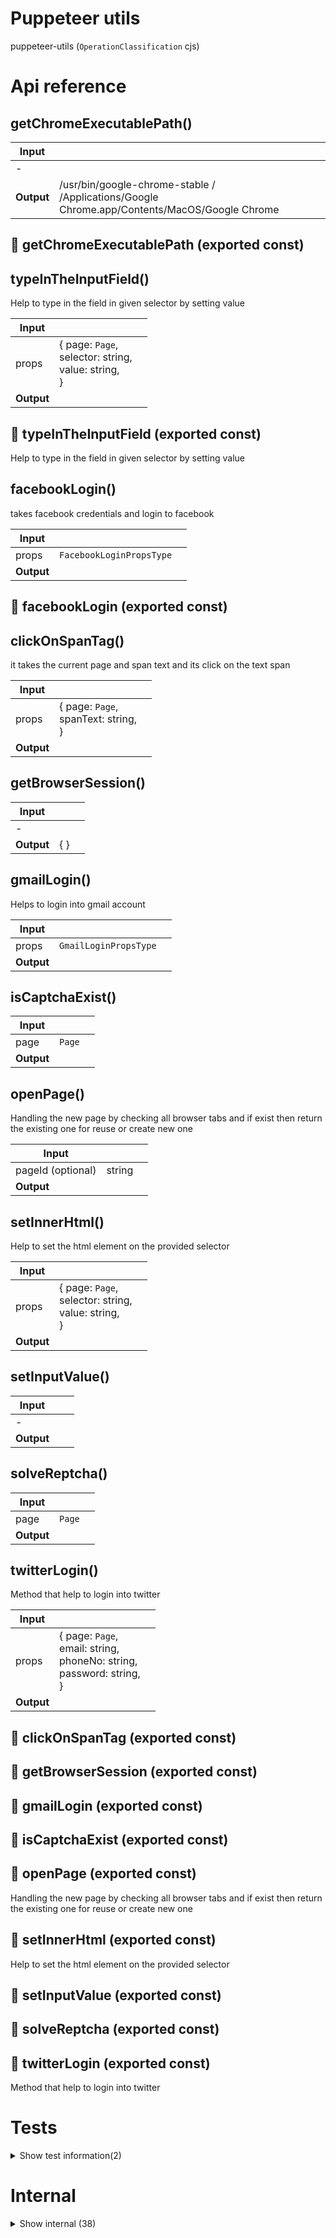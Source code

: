 # Puppeteer utils

puppeteer-utils (`OperationClassification` cjs)



# Api reference

## getChromeExecutablePath()

| Input      |    |    |
| ---------- | -- | -- |
| - | | |
| **Output** | /usr/bin/google-chrome-stable / /Applications/Google Chrome.app/Contents/MacOS/Google Chrome   |    |



## 📄 getChromeExecutablePath (exported const)

## typeInTheInputField()

Help to type in the field in given selector by setting value


| Input      |    |    |
| ---------- | -- | -- |
| props | { page: `Page`, <br />selector: string, <br />value: string, <br /> } |  |
| **Output** |    |    |



## 📄 typeInTheInputField (exported const)

Help to type in the field in given selector by setting value


## facebookLogin()

takes facebook credentials and login to facebook


| Input      |    |    |
| ---------- | -- | -- |
| props | `FacebookLoginPropsType` |  |
| **Output** |    |    |



## 📄 facebookLogin (exported const)

## clickOnSpanTag()

it takes the current page and span text and its click on the text span


| Input      |    |    |
| ---------- | -- | -- |
| props | { page: `Page`, <br />spanText: string, <br /> } |  |
| **Output** |    |    |



## getBrowserSession()

| Input      |    |    |
| ---------- | -- | -- |
| - | | |
| **Output** | {  }   |    |



## gmailLogin()

Helps to login into gmail account


| Input      |    |    |
| ---------- | -- | -- |
| props | `GmailLoginPropsType` |  |
| **Output** |    |    |



## isCaptchaExist()

| Input      |    |    |
| ---------- | -- | -- |
| page | `Page` |  |
| **Output** |    |    |



## openPage()

Handling the new page by checking all browser tabs and if exist then return the existing one for reuse
or create new one


| Input      |    |    |
| ---------- | -- | -- |
| pageId (optional) | string |  |
| **Output** |    |    |



## setInnerHtml()

Help to set the html element on the provided selector


| Input      |    |    |
| ---------- | -- | -- |
| props | { page: `Page`, <br />selector: string, <br />value: string, <br /> } |  |
| **Output** |    |    |



## setInputValue()

| Input      |    |    |
| ---------- | -- | -- |
| - | | |
| **Output** |    |    |



## solveReptcha()

| Input      |    |    |
| ---------- | -- | -- |
| page | `Page` |  |
| **Output** |    |    |



## twitterLogin()

Method that help to login into twitter


| Input      |    |    |
| ---------- | -- | -- |
| props | { page: `Page`, <br />email: string, <br />phoneNo: string, <br />password: string, <br /> } |  |
| **Output** |    |    |



## 📄 clickOnSpanTag (exported const)

## 📄 getBrowserSession (exported const)

## 📄 gmailLogin (exported const)

## 📄 isCaptchaExist (exported const)

## 📄 openPage (exported const)

Handling the new page by checking all browser tabs and if exist then return the existing one for reuse
or create new one


## 📄 setInnerHtml (exported const)

Help to set the html element on the provided selector


## 📄 setInputValue (exported const)

## 📄 solveReptcha (exported const)

## 📄 twitterLogin (exported const)

Method that help to login into twitter

# Tests

<details><summary>Show test information(2)</summary>
    
  # test()




| Input      |    |    |
| ---------- | -- | -- |
| - | | |
| **Output** |    |    |



## 📄 test (unexported const)

  </details>

# Internal

<details><summary>Show internal (38)</summary>
    
  # foundOrNotXpath()

Utility function that always returns a boolean instead of throwing an error.
XPath version.


| Input      |    |    |
| ---------- | -- | -- |
| props | { page: `Page`, <br />selector: string, <br /> } |  |
| **Output** |    |    |



## foundOrNot()

Utility function that always returns a boolean instead of throwing an error.


| Input      |    |    |
| ---------- | -- | -- |
| props | { page: `Page`, <br />selector: string, <br />timeoutMilliseconds?: number, <br /> } |  |
| **Output** |    |    |



## getBrowserPage()

| Input      |    |    |
| ---------- | -- | -- |
| pageId | string |  |
| **Output** | {  }   |    |



## getBrowserTabs()

| Input      |    |    |
| ---------- | -- | -- |
| browserInfo | `BrowserSession` |  |
| **Output** |    |    |



## getConnectedBrowsers()

| Input      |    |    |
| ---------- | -- | -- |
| - | | |
| **Output** |    |    |



## logConsoleIfDebug()

Utility function to log console only if a Debug flag is set.
If the flag is not set, doesn't print anything.


| Input      |    |    |
| ---------- | -- | -- |
| props | { message: string, <br />debug: boolean, <br /> } |  |
| **Output** |    |    |



## openNewBrowser()

| Input      |    |    |
| ---------- | -- | -- |
| - | | |
| **Output** |    |    |



## racePromises()

Typescript


| Input      |    |    |
| ---------- | -- | -- |
| promises | {  }[] |  |
| **Output** |    |    |



## retryClickAndWaitSelector()

Utility function that loops waiting a second and checking
if selector showed up. Fails if it takes more than 30 seconds.

this is good to use instead of page.waitForTimeout + page.waitForSelector


| Input      |    |    |
| ---------- | -- | -- |
| props | { page: {  }, <br />selector: {  }, <br />selectorOptions?: {  }, <br />selectorToClick: string, <br />maxTime: number, <br /> } |  |
| **Output** |    |    |



## retryWaitSelector()

Utility function that loops waiting a second and checking
if selector showed up. Fails if it takes more than 30 seconds.

this is good to use instead of page.waitForTimeout + page.waitForSelector


| Input      |    |    |
| ---------- | -- | -- |
| props | { page: `Page`, <br />selector: string, <br />maxTime: number, <br /> } |  |
| **Output** |    |    |



## runBrowser()

| Input      |    |    |
| ---------- | -- | -- |
| - | | |
| **Output** |    |    |



## setBrowserPage()

| Input      |    |    |
| ---------- | -- | -- |
| page | `Page` |  |
| **Output** | `String`   |    |



## setBrowserSession()

| Input      |    |    |
| ---------- | -- | -- |
| browser | `Browser` |  |
| **Output** |    |    |



## trueClick()

Utility function to call the element onclick event directly.
Success when clicking is improved over puppeteer page.click('selector')


| Input      |    |    |
| ---------- | -- | -- |
| props | { page: `Page`, <br />selector: string, <br /> } |  |
| **Output** |    |    |



## typeOnTheTargetWithXpathSelector()

Help to type in the input field using x-path


| Input      |    |    |
| ---------- | -- | -- |
| props | { page: `Page`, <br />selector: string, <br />text: string, <br /> } |  |
| **Output** |    |    |



## waitMilliseconds()

Utility functions to wait millisseconds. eg: 3000 waits 3 seconds


| Input      |    |    |
| ---------- | -- | -- |
| milliseconds | number |  |
| **Output** |    |    |



## 🔸 BrowserSession

jsonMultiple model









Properties: 

 | Name | Type | Description |
|---|---|---|
| createdAt  | number |  |
| updatedAt  | number |  |
| deletedAt  | number |  |
| createdFirstAt  | number |  |
| operationName  | null |  |
| projectRelativePath  | string |  |
| operationRelativePath (optional) | string |  |
| id  | string |  |
| categoryStackCalculated (optional) | array |  |
| browserName  | string |  |
| browserSessionId  | string |  |



## 🔹 FacebookLoginPropsType

Properties: 

 | Name | Type | Description |
|---|---|---|
| email  | string |  |
| password  | string |  |
| page  | object |  |



## 🔹 GmailLoginPropsType

Properties: 

 | Name | Type | Description |
|---|---|---|
| email  | string |  |
| password  | string |  |
| page  | object |  |



## 🔹 NewPageProps

Properties: 

 | Name | Type | Description |
|---|---|---|
| pageId (optional) | string |  |



## 📄 browserLunchOptions (exported const)

## 📄 browserSessionsCache (exported const)

## 📄 foundOrNotXpath (exported const)

Utility function that always returns a boolean instead of throwing an error.
XPath version.


## 📄 foundOrNot (exported const)

Utility function that always returns a boolean instead of throwing an error.


## 📄 getBrowserPage (exported const)

## 📄 getBrowserTabs (exported const)

## 📄 getConnectedBrowsers (exported const)

## 📄 logConsoleIfDebug (exported const)

Utility function to log console only if a Debug flag is set.
If the flag is not set, doesn't print anything.


## 📄 openNewBrowser (exported const)

## 📄 racePromises (exported const)

## 📄 retryClickAndWaitSelector (exported const)

Utility function that loops waiting a second and checking
if selector showed up. Fails if it takes more than 30 seconds.

this is good to use instead of page.waitForTimeout + page.waitForSelector


## 📄 retryWaitSelector (exported const)

Utility function that loops waiting a second and checking
if selector showed up. Fails if it takes more than 30 seconds.

this is good to use instead of page.waitForTimeout + page.waitForSelector


## 📄 runBrowser (exported const)

## 📄 setBrowserPage (exported const)

## 📄 setBrowserSession (exported const)

## 📄 trueClick (exported const)

Utility function to call the element onclick event directly.
Success when clicking is improved over puppeteer page.click('selector')


## 📄 typeOnTheTargetWithXpathSelector (exported const)

Help to type in the input field using x-path


## 📄 waitMilliseconds (exported const)

Utility functions to wait millisseconds. eg: 3000 waits 3 seconds
  </details>

